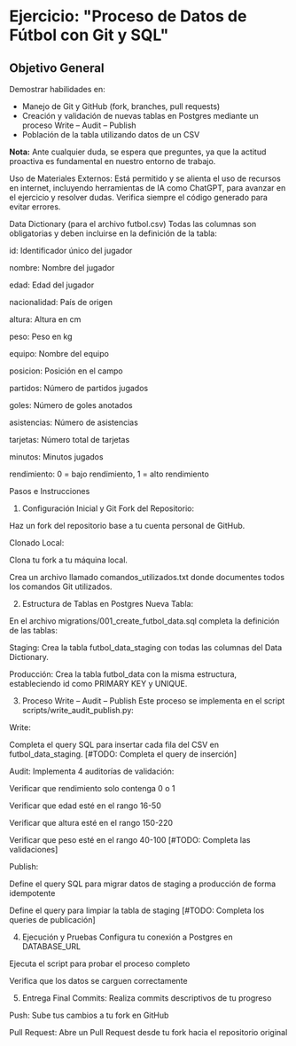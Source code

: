 # Ejercicio: "Proceso de Datos de Fútbol con Git y SQL"
## Objetivo General
Demostrar habilidades en:

- Manejo de Git y GitHub (fork, branches, pull requests)
- Creación y validación de nuevas tablas en Postgres mediante un proceso Write – Audit – Publish
- Población de la tabla utilizando datos de un CSV

**Nota:**
Ante cualquier duda, se espera que preguntes, ya que la actitud proactiva es fundamental en nuestro entorno de trabajo.

Uso de Materiales Externos:
Está permitido y se alienta el uso de recursos en internet, incluyendo herramientas de IA como ChatGPT, para avanzar en el ejercicio y resolver dudas. Verifica siempre el código generado para evitar errores.

Data Dictionary (para el archivo futbol.csv)
Todas las columnas son obligatorias y deben incluirse en la definición de la tabla:

id: Identificador único del jugador

nombre: Nombre del jugador

edad: Edad del jugador

nacionalidad: País de origen

altura: Altura en cm

peso: Peso en kg

equipo: Nombre del equipo

posicion: Posición en el campo

partidos: Número de partidos jugados

goles: Número de goles anotados

asistencias: Número de asistencias

tarjetas: Número total de tarjetas

minutos: Minutos jugados

rendimiento: 0 = bajo rendimiento, 1 = alto rendimiento

Pasos e Instrucciones
1. Configuración Inicial y Git
Fork del Repositorio:

Haz un fork del repositorio base a tu cuenta personal de GitHub.

Clonado Local:

Clona tu fork a tu máquina local.

Crea un archivo llamado comandos_utilizados.txt donde documentes todos los comandos Git utilizados.

2. Estructura de Tablas en Postgres
Nueva Tabla:

En el archivo migrations/001_create_futbol_data.sql completa la definición de las tablas:

Staging:
Crea la tabla futbol_data_staging con todas las columnas del Data Dictionary.

Producción:
Crea la tabla futbol_data con la misma estructura, estableciendo id como PRIMARY KEY y UNIQUE.

3. Proceso Write – Audit – Publish
Este proceso se implementa en el script scripts/write_audit_publish.py:

Write:

Completa el query SQL para insertar cada fila del CSV en futbol_data_staging.
[#TODO: Completa el query de inserción]

Audit:
Implementa 4 auditorías de validación:

Verificar que rendimiento solo contenga 0 o 1

Verificar que edad esté en el rango 16-50

Verificar que altura esté en el rango 150-220

Verificar que peso esté en el rango 40-100
[#TODO: Completa las validaciones]

Publish:

Define el query SQL para migrar datos de staging a producción de forma idempotente

Define el query para limpiar la tabla de staging
[#TODO: Completa los queries de publicación]

4. Ejecución y Pruebas
Configura tu conexión a Postgres en DATABASE_URL

Ejecuta el script para probar el proceso completo

Verifica que los datos se carguen correctamente

5. Entrega Final
Commits: Realiza commits descriptivos de tu progreso

Push: Sube tus cambios a tu fork en GitHub

Pull Request: Abre un Pull Request desde tu fork hacia el repositorio original
